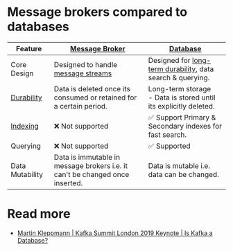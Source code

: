 # Message brokers compared to databases

| Feature                                                                          | [Message Broker](Readme.md)                                                                       | [Database](../3_DatabaseServices)                                                                                             |
|----------------------------------------------------------------------------------|---------------------------------------------------------------------------------------------------|-------------------------------------------------------------------------------------------------------------------------------|
| Core Design                                                                      | Designed to handle [message streams](../6_BigDataServices/ETLServices/StreamProcessing/Readme.md) | Designed for [long-term durability](../3_DatabaseServices/Glossaries/ACIDTransactions/Durability.md), data search & querying. |
| [Durability](../3_DatabaseServices/Glossaries/ACIDTransactions/Durability.md)    | Data is deleted once its consumed or retained for a certain period.                               | Long-term storage<br/>- Data is stored until its explicitly deleted.                                                          |
| [Indexing](../3_DatabaseServices/Glossaries/DataStructuresDB/Indexing/Readme.md) | :x: Not supported                                                                                 | :white_check_mark: Support Primary & Secondary indexes for fast search.                                                       |
| Querying                                                                         | :x: Not supported                                                                                 | :white_check_mark: Supported                                                                                                  |
| Data Mutability                                                                  | Data is immutable in message brokers i.e. it can't be changed once inserted.                      | Data is mutable i.e. data can be changed.                                                                                     |

# Read more
- [Martin Kleppmann | Kafka Summit London 2019 Keynote | Is Kafka a Database?](https://youtu.be/BuE6JvQE_CY)